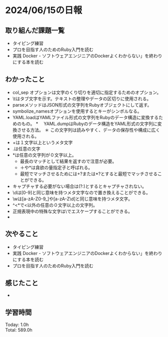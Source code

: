 # 2024/06/15の日報
## 取り組んだ課題一覧
* タイピング練習
*  プロを目指す人のためのRuby入門を読む
*  実践 Docker - ソフトウェアエンジニアのDockerよくわからない」を終わりにする本を読む
## わかったこと
* col_sep オプションは文字のくり切りを適切に指定するためのオプション。
* \tはタブ文字を示す。テキストの整理やデータの区切りに使用される。
* parseメソッドはJSON形式の文字列をRubyオブジェクトにして返す。
* symbolize_namesオプションを使用するとキーがシンボルなる。
* YAML.loadはYAMLファイル形式の文字列をRubyのデータ構造に変換するためのもの。
*　 YAML.dumpはRubyのデータ構造をYAML形式の文字列に変換させる方法。
  ＊  この文字列は読みやすく、データの保存性や構成に広く使用される。
* +は１文字以上というメタ文字
* .は任意の文字
* *は任意の文字列が０文字以上。
  *  最長のマッチとして結果を返すので注意が必要。
  *  ＋や*は貪欲の量指定子と呼ばれる。
  *  最短でマッチさせるためには+?または*?とすると最短でマッチさせることができる。
* キャプチャする必要がない場合は(?:)とするとキャプチャされない。
* \dは[0-9]と同じ意味を持つメタ文字なので置き換えることができる。
* \wは[a-zA-Z0-9_]や[a-zA-Z\d]と同じ意味を持つメタ文字。
* ^<*で<以外の任意の０文字以上の文字列。
* 正規表現中の特殊な文字は\でエスケープすることができる。
* 
## 次やること
* タイピング練習
*  実践 Docker - ソフトウェアエンジニアのDockerよくわからない」を終わりにする本を読む
* プロを目指す人のためのRuby入門を読む
## 感じたこと
* 
## 学習時間
Today: 1.0h<br>
Total: 589.0h
